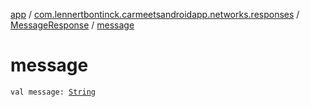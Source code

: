 [app](../../index.md) / [com.lennertbontinck.carmeetsandroidapp.networks.responses](../index.md) / [MessageResponse](index.md) / [message](./message.md)

# message

`val message: `[`String`](https://kotlinlang.org/api/latest/jvm/stdlib/kotlin/-string/index.html)